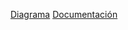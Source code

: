 [Diagrama](https://lucid.app/lucidchart/73cc55be-6280-4d21-9ee9-168946db9bcd/edit?viewport_loc=-11%2C-10%2C1695%2C789%2C0_0&invitationId=inv_d98cab8b-6583-45d5-a103-d9be5c872958)
[Documentación]([https://www.canva.com/design/DAGL0Nxhk-Y/xqkC2SSEx_vL-_sNCn05_w/view?utm_content=DAGL0Nxhk-Y&utm_campaign=designshare&utm_medium=link&utm_source=editor](https://www.canva.com/design/DAGL0Nxhk-Y/pnyF3pVHr49dsrAYIz_CZQ/edit?utm_content=DAGL0Nxhk-Y&utm_campaign=designshare&utm_medium=link2&utm_source=sharebutton))
